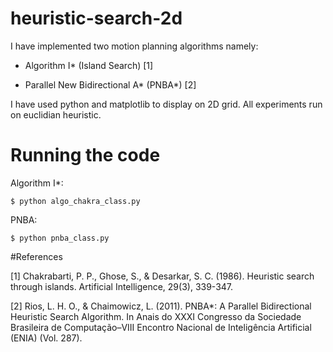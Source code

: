 # heuristic-search-2d

I have implemented two motion planning algorithms namely:

 - Algorithm I* (Island Search) [1]

 - Parallel New Bidirectional A* (PNBA*) [2]

I have used python and matplotlib to display on 2D grid. All experiments run on euclidian heuristic. 

# Running the code

Algorithm I*:

    $ python algo_chakra_class.py

PNBA:

    $ python pnba_class.py


#References

[1] Chakrabarti, P. P., Ghose, S., & Desarkar, S. C. (1986). Heuristic search through islands. Artificial Intelligence, 29(3), 339-347.

[2] Rios, L. H. O., & Chaimowicz, L. (2011). PNBA*: A Parallel Bidirectional Heuristic Search Algorithm. In Anais do XXXI Congresso da Sociedade Brasileira de Computação–VIII Encontro Nacional de Inteligência Artificial (ENIA) (Vol. 287).
